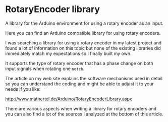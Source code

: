 # RotaryEncoder library

A library for the Arduino environment for using a rotary encoder as an input.

Here you can find an Arduino compatible library for using rotary encoders.

I was searching a library for using a rotary encoder in my latest project and found a lot of information on this topic but none of the existing libraries did immediately match my expectations so I finally built my own. 

It supports the type of rotary encoder that has a phase change on both input signals when rotating one `notch`.

The article on my web site explains the software mechanisms used in detail so you can understand
the coding and might be able to adjust it to your needs if you like:

<http://www.mathertel.de/Arduino/RotaryEncoderLibrary.aspx>

There are various aspects when writing a library for rotary encoders and you can also find a lot of the sources I analyzed at the bottom of this article. 
